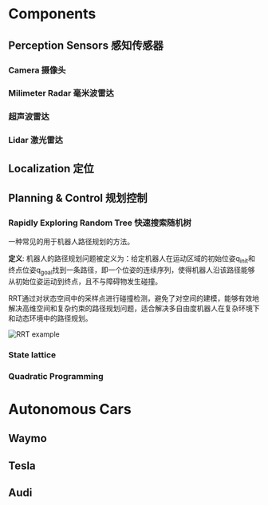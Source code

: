 # Components

## Perception Sensors 感知传感器

### Camera 摄像头

### Milimeter Radar 毫米波雷达

### 超声波雷达

### Lidar 激光雷达

## Localization 定位

## Planning & Control 规划控制

### Rapidly Exploring Random Tree 快速搜索随机树

一种常见的用于机器人路径规划的方法。

**定义**: 机器人的路径规划问题被定义为：给定机器人在运动区域的初始位姿q<sub>init</sub>和终点位姿q<sub>goal</sub>找到一条路径，即一个位姿的连续序列，使得机器人沿该路径能够从初始位姿运动到终点，且不与障碍物发生碰撞。

RRT通过对状态空间中的采样点进行碰撞检测，避免了对空间的建模，能够有效地解决高维空间和复杂约束的路径规划问题，适合解决多自由度机器人在复杂环境下和动态环境中的路径规划。

![RRT example](https://images2015.cnblogs.com/blog/890966/201701/890966-20170119115427765-1225467664.jpg)


### State lattice

### Quadratic Programming


# Autonomous Cars

## Waymo


## Tesla

## Audi